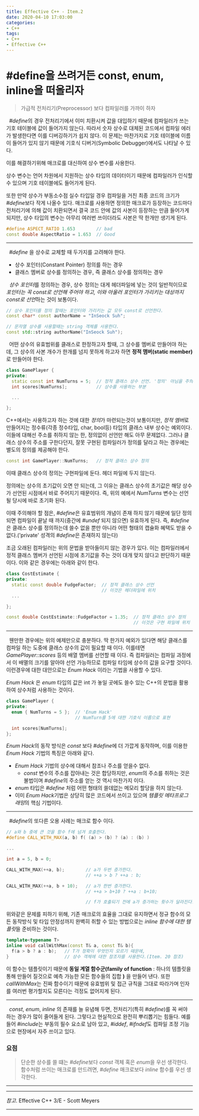 ```yaml
---
title: Effective C++ - Item.2
date: 2020-04-10 17:03:00
categories:
- C++
tags:
- C++
- Effective C++
---
```


# #define을 쓰려거든 const, enum, inline을 떠올리자

> 가급적 전처리기(Preprocessor) 보다 컴파일러를 가까이 하자

&nbsp; *#define*의 경우 전처리기에서 이미 치환시켜 값을 대입하기 때문에 컴파일러가 쓰는 기호 테이블에 값이 들어가지 않는다. 따라서 숫자 상수로 대체된 코드에서 컴파일 에러가 발생한다면 이를 디버깅하기가 쉽지 않다. 
이 문제는 마찬가지로 기호 테이블에 이름이 들어가 있지 않기 때문에 기호식 디버거(Symbolic Debugger)에서도 나타날 수 있다.

이를 해결하기위해 매크로를 대신하여 상수 변수를 사용한다.

상수 변수는 언어 차원에서 지원하는 상수 타입의 데이터이기 때문에 컴파일러가 인식할수 있으며 기호 테이블에도 들어가게 된다.

또한 만약 상수가 부동소수점 실수 타입일 경우 컴파일을 거친 최종 코드의 크기가 *#define*보다 작게 나올수 있다. 매크로를 사용하면 정의한 매크로가 등장하는 코드마다 전처리기에 의해 값이 치환되면서 결국 코드 안에 값의 사본이 등장하는 만큼 들어가게 되지만, 상수 타입의 변수는 아무리 여러번 쓰이더라도 사본은 딱 한개만 생기게 된다.

```cpp
#define ASPECT_RATIO 1.653        // bad
const double AspectRatio = 1.653  // Good
```

---

&nbsp; *#define* 을 상수로 교체할 때 두가지를 고려해야 한다.

- 상수 포인터(Constant Pointer) 정의를 하는 경우
- 클래스 멤버로 상수를 정의하는 경우, 즉 클래스 상수를 정의하는 경우

&nbsp; *상수 포인터*를 정의하는 경우, 상수 정의는 대게 헤더파일에 넣는 것이 일반적이므로 *포인터는 꼭 const로 선언해 주어야 하고, 이와 아울러 포인터가 가리키는 대상까지 const로 선언*하는 것이 보통이다.

```cpp
// 상수 포인터를 정의 할때는 포인터와 가리키는 값 모두 const로 선언한다.
const char* const authorName = "InSeock Suh";

// 문자열 상수를 사용할때는 string 객체를 사용한다.
const std::string authorName("InSeock Suh");
```

&nbsp; 어떤 상수의 유효범위를 클래스로 한정하고자 할때, 그 상수를 멤버로 만들어야 하는데, 그 상수의 사본 개수가 한개를 넘지 못하게 하고자 하면 **정적 맴버(static member)** 로 만들어야 한다.
  
```cpp
class GamePlayer {
private:
  static const int NumTurns = 5;  // 정적 클래스 상수 선언. '정의' 아님을 주의
  int scores[NumTurns];           // 상수를 사용하는 부분

  ...

};
```

C++에서는 사용하고자 하는 것에 대한 *정의*가 마련되는것이 보통이지만, *정적 멤버*로 만들어지는 정수류(각종 정수타입, char, bool등) 타입의 클래스 내부 상수는 예외이다. 이들에 대해선 주소를 취하지 않는 한, 정의없이 선언만 해도 아무 문제없다. 그러나 클래스 상수의 주소를 구한다던지, 잘못 구현된 컴파일러가 정의를 달라고 하는 경우에는 별도의 정의를 제공해야 한다.

```cpp
const int GamePlayer::NumTurns;   // 정적 클래스 상수 정의
```

이때 클래스 상수의 정의는 구현파일에 둔다. 헤더 파일에 두지 않는다.

정의에는 상수의 초기값이 오면 안 되는데, 그 이유는 클래스 상수의 초기값은 해당 상수가 선언된 시점에서 바로 주어지기 때문이다. 즉, 위의 예에서 *NumTurns* 변수는 선언될 당시에 바로 초기화 된다.

이때 주의해야 할 점은, *#define*은 유효범위의 개념이 존재 하지 않기 때문에 일단 정의되면 컴파일이 끝날 때 까지(중간에 *#undef* 되지 않으면) 유효하게 된다. 즉, *#define*은 클래스 상수를 정의하는데 쓸수 없을 뿐만 아니라 어떤 형태의 캡슐화 혜택도 받을 수 없다.('private' 성격의 *#define*은 존재하지 않는다)

조금 오래된 컴파일러는 위의 문법을 받아들이지 않는 경우가 있다. 이는 컴파일러에서 정적 클래스 멤버가 선언된 시점에 초기값을 주는 것이 대개 맞지 않다고 판단하기 때문이다. 이와 같은 경우에는 아래와 같이 한다.

```cpp
class CostEstimate {
private:
  static const double FudgeFactor;  // 정적 클래스 상수 선언
                                    // 이것은 헤더파일에 위치
  ...

};

const double CostEstimate::FudgeFactor = 1.35;  // 정적 클래스 상수 정의
                                                // 이것은 구현 파일에 위치
```

---

&nbsp; 웬만한 경우에는 위의 예제만으로 충분하다. 딱 한가지 예외가 있다면 해당 클래스를 컴파일 하는 도중에 클래스 상수의 값이 필요할 때 이다. 이를테면 *GamePlayer::scores* 등의 배열 멤버를 선언할 때 이다. 즉 컴파일러는 컴파일 과정에서 이 배멸의 크기를 알아야 선언 가능하므로 컴파일 타임에 상수의 값을 요구할 것이다. 이런경우에 대한 대안으로는 *Enum Hack* 이라는 기법을 사용할 수 있다.

*Enum Hack* 은 *enum* 타입의 값은 int 가 놓일 곳에도 쓸수 있는 C++의 문법을 활용하여 상수처럼 사용하는 것이다.

```cpp
class GamePlayer {
private:
  enum { NumTurns = 5 };  // 'Enum Hack'
                          // NumTurn를 5에 대한 기호식 이름으로 표현

  int scores[NumTurns];
};
```

*Enum Hack*의 동작 방식은 *const* 보다 *#define*에 더 가깝게 동작하며, 이를 이용한 *Enum Hack* 기법의 특징은 아래와 같다.

- *Enum Hack* 기법의 상수에 대해서 참조나 주소를 얻을수 없다.
  - *const* 변수의 주소를 잡아내는 것은 합당하지만, *enum*의 주소를 취하는 것은 불법이며 *#define*의 주소를 얻는 것 역시 마찬가지 이다.
- *enum* 타입은 *#define* 처럼 어떤 형태의 쓸데없는 메모리 할당을 하지 않는다.
- 이미 *Enum Hack*기법은 상당히 많은 코드에서 쓰이고 있으며 *템플릿 메타프로그래밍*의 핵심 기법이다.

---

&nbsp; *#define*의 또다른 오용 사례는 매크로 함수 이다.

```cpp
// a와 b 중에 큰 것을 함수 f에 넘겨 호출한다.
#define CALL_WITH_MAX(a, b) f( (a) > (b) ? (a) : (b) )

...

int a = 5, b = 0;

CALL_WITH_MAX(++a, b);        // a가 두번 증가한다.
                              // ++a > b ? ++a : b;

CALL_WITH_MAX(++a, b + 10);   // a가 한번 증가한다.
                              // ++a > b+10 ? ++a : b+10;

                              // f가 호출되기 전에 a가 증가하는 횟수가 달라진다.
```

위와같은 문제를 피하기 위해, 기존 매크로의 효율을 그대로 유지하면서 정규 함수의 모든 동작방식 및 타입 안정성까지 완벽히 취할 수 있는 방법으로는 *inline 함수에 대한 템플릿*을 준비하는 것이다.

```cpp
template<typename T>
inline void callWithMax(const T& a, const T& b){
  f(a > b ? a : b);   // T가 정확이 무엇인지 모르기 때문에,
}                     // 상수 객체에 대한 참조자를 사용한다.(Item. 20 참조)
```

이 함수는 템플릿이기 때문에 **동일 계열 함수군(family of function** : 하나의 템플릿을 통해 만들어 질것으로 예측 가능한 모든 함수들의 집합 **)** 을 만들어 낸다. 또한 *callWithMax*는 진짜 함수이기 때문에 유효범위 및 접근 규칙을 그대로 따라가며 인자를 여러번 평가할지도 모른다는 걱정도 없어지게 된다.

---


&nbsp; *const*, *enum*, *inline* 의 존재를 늘 유념해 두면, 전처리기(특히 *#define*)를 꼭 써야 하는 경우가 많이 줄어들게 된다.
그렇다고 현실적으로 완전히 뿌리뽑기는 힘들다. 예를 들어 *#include*는 부동의 필수 요소로 남아 있고, *#iddef*, *#ifndef*도 컴파일 조정 기능으로 현장에서 자주 쓰이고 있다.

### 요점

> 단순한 상수를 쓸 떄는 *#define*보다 *const* 객체 혹은 *enum*을 우선 생각한다.
> 함수처럼 쓰이는 매크로를 만드려면, *#define* 매크로보다 *inline* 함수를 우선 생각한다.

---
---
*참고*. Effective C++ 3/E - Scott Meyers

---

